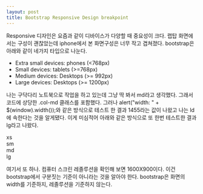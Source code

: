 ```yaml
---
layout: post
title: Bootstrap Responsive Design breakpoint
---
```


Responsive 디자인은 요즘과 같이 디바이스가 다양할 때 중요성이 크다.
랩탑 화면에서는 구성이 괜찮았는데 iphone에서 본 화면구성은 너무 작고 겹쳐졌다.
bootstrap은 아래와 같이 네가지 타입으로 나눈다.
- Extra small devices: phones (<768px)
- Small devices: tablets (>=768px)
- Medium devices: Desktops (>= 992px)
- Large devices: Desktops (>= 1200px)

나는 구닥다리 노트북으로 작업을 하고 있는데 그냥 딱 봐서 md라고 생각했다. 그래서 코드에 상당한 .col-md 클래스를 포함했다.
그러나 alert("width: " + $(window).width());와 같은 방식으로 테스트 한 결과 1455라는 값이 나왔고 나는 ld에 속한다는 것을 알게됐다.
이게 미심적어 아래와 같은 방식으로 또 한번 테스트한 결과 lg라고 나왔다.
<div class="visible-xs hidden-sm hidden-md hidden-lg">xs</div>
<div class="hidden-xs visible-sm hidden-md hidden-lg">sm</div>
<div class="hidden-xs hidden-sm visible-md hidden-lg">md</div>
<div class="hidden-xs hidden-sm hidden-md visible-lg">lg</div>

여기서 또 하나. 컴퓨터 스크린 레졸루션을 확인해 보면 1600X900이다. 이건 bootstrap에서 구분짓는 기준이 아니라는 것을 알아야 한다. bootstrap은 화면의 width를 기준하지, 레졸루션을 기준하지 않는다.

